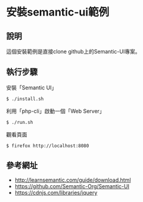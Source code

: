 
# 安裝semantic-ui範例

## 說明

這個安裝範例是直接clone github上的Semantic-UI專案。

## 執行步驟

安裝「Semantic UI」

``` sh
$ ./install.sh
```

利用「php-cli」啟動一個「Web Server」

``` sh
$ ./run.sh
```

觀看頁面

```
$ firefox http://localhost:8080
```

## 參考網址

* http://learnsemantic.com/guide/download.html
* https://github.com/Semantic-Org/Semantic-UI
* https://cdnjs.com/libraries/jquery
